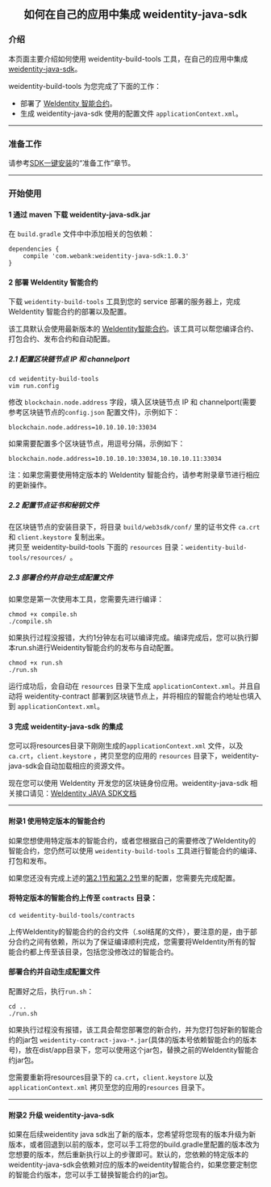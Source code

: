 <center><h2>如何在自己的应用中集成 weidentity-java-sdk</h2></center>

### 介绍

本页面主要介绍如何使用 weidentity-build-tools 工具，在自己的应用中集成 [weidentity-java-sdk](https://github.com/WeBankFinTech/weidentity-java-sdk)。

weidentity-build-tools 为您完成了下面的工作：

* 部署了 [WeIdentity 智能合约](https://github.com/WeBankFinTech/weidentity-contract)。
* 生成 weidentity-java-sdk 使用的配置文件 `applicationContext.xml`。

---

### 准备工作

请参考[SDK一键安装](https://weidentity.readthedocs.io/zh_CN/master/docs/weidentity-installation.html)的“准备工作”章节。  

---

### 开始使用

#### 1 通过 maven 下载 weidentity-java-sdk.jar

在 `build.gradle` 文件中中添加相关的包依赖：

```
dependencies {
    compile 'com.webank:weidentity-java-sdk:1.0.3'
}
```

#### <div id="section-2">2 部署 WeIdentity 智能合约</div>

下载 `weidentity-build-tools` 工具到您的 service 部署的服务器上，完成 WeIdentity 智能合约的部署以及配置。

该工具默认会使用最新版本的 [WeIdentity智能合约](https://github.com/WeBankFinTech/weidentity-contract)。该工具可以帮您编译合约、打包合约、发布合约和自动配置。   

##### 2.1 配置区块链节点 IP 和 channelport   

```
cd weidentity-build-tools    
vim run.config   
```   

修改 `blockchain.node.address` 字段，填入区块链节点 IP 和 channelport(需要参考区块链节点的`config.json` 配置文件)，示例如下：

```shell
blockchain.node.address=10.10.10.10:33034
```

如果需要配置多个区块链节点，用逗号分隔，示例如下：

```shell
blockchain.node.address=10.10.10.10:33034,10.10.10.11:33034
```

注：如果您需要使用特定版本的 WeIdentity 智能合约，请参考附录章节进行相应的更新操作。   

##### 2.2 配置节点证书和秘钥文件   

在区块链节点的安装目录下，将目录 `build/web3sdk/conf/` 里的证书文件 `ca.crt` 和 `client.keystore` 复制出来。   
拷贝至 weidentity-build-tools 下面的 `resources` 目录：`weidentity-build-tools/resources/ `。

##### 2.3 部署合约并自动生成配置文件
如果您是第一次使用本工具，您需要先进行编译：

```
chmod +x compile.sh   
./compile.sh
``` 
如果执行过程没报错，大约1分钟左右可以编译完成。编译完成后，您可以执行脚本run.sh进行Weidentity智能合约的发布与自动配置。
```
chmod +x run.sh   
./run.sh
```    

运行成功后，会自动在 `resources` 目录下生成 `applicationContext.xml`。并且自动将 weidentity-contract 部署到区块链节点上，并将相应的智能合约地址也填入到 `applicationContext.xml`。

#### 3 完成 weidentity-java-sdk 的集成

您可以将resources目录下刚刚生成的`applicationContext.xml` 文件，以及 `ca.crt`，`client.keystore` ，拷贝至您的应用的 `resources` 目录下，weidentity-java-sdk会自动加载相应的资源文件。   

现在您可以使用 WeIdentity 开发您的区块链身份应用。weidentity-java-sdk 相关接口请见：[WeIdentity JAVA SDK文档](https://weidentity.readthedocs.io/zh_CN/develop/docs/weidentity-java-sdk-doc.html)

---

#### 附录1 使用特定版本的智能合约

如果您想使用特定版本的智能合约，或者您根据自己的需要修改了WeIdentity的智能合约，您仍然可以使用 `weidentity-build-tools` 工具进行智能合约的编译、打包和发布。

如果您还没有完成上述的[第2.1节和第2.2节](#section-2)里的配置，您需要先完成配置。   

#### 将特定版本的智能合约上传至 `contracts` 目录：   

```
cd weidentity-build-tools/contracts
```   

上传WeIdentity的智能合约的合约文件（.sol结尾的文件），要注意的是，由于部分合约之间有依赖，所以为了保证编译顺利完成，您需要将WeIdentity所有的智能合约都上传至该目录，包括您没修改过的智能合约。   

#### 部署合约并自动生成配置文件

配置好之后，执行`run.sh`：   

```
cd ..   
./run.sh  
```   

如果执行过程没有报错，该工具会帮您部署您的新合约，并为您打包好新的智能合约的jar包 `weidentity-contract-java-*.jar`(具体的版本号依赖智能合约的版本号)，放在dist/app目录下，您可以使用这个jar包，替换之前的WeIdentity智能合约jar包。   

您需要重新将resources目录下的 `ca.crt`，`client.keystore` 以及 `applicationContext.xml` 拷贝至您的应用的`resources` 目录下。

---

#### 附录2 升级 weidentity-java-sdk

如果在后续weidentity java sdk出了新的版本，您希望将您现有的版本升级为新版本，或者回退到以前的版本，您可以手工将您的build.gradle里配置的版本改为您想要的版本，然后重新执行以上的步骤即可。默认的，您依赖的特定版本的weidentity-java-sdk会依赖对应的版本的weidentity智能合约，如果您要定制您的智能合约版本，您可以手工替换智能合约的jar包。